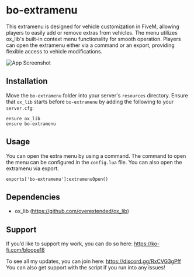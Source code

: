 # bo-extramenu

This extramenu is designed for vehicle customization in FiveM, allowing players to easily add or remove extras from vehicles. The menu utilizes ox_lib's built-in context menu functionality for smooth operation. Players can open the extramenu either via a command or an export, providing flexible access to vehicle modifications.

![App Screenshot](https://i.imgur.com/h49CxkG.png)
## Installation

Move the `bo-extramenu` folder into your server's `resources` directory. Ensure that `ox_lib` starts before `bo-extramenu` by adding the following to your `server.cfg`:

```
ensure ox_lib
ensure bo-extramenu
```

## Usage

You can open the extra menu by using a command. The command to open the menu can be configured in the `config.lua` file. You can also open the extramenu via export. 

```
exports['bo-extramenu']:extramenuOpen()
```

## Dependencies

- ox_lib (https://github.com/overextended/ox_lib)

## Support

If you’d like to support my work, you can do so here: https://ko-fi.com/bloope18

To see all my updates, you can join here: https://discord.gg/RxCVG3gPff
You can also get support with the script if you run into any issues!
